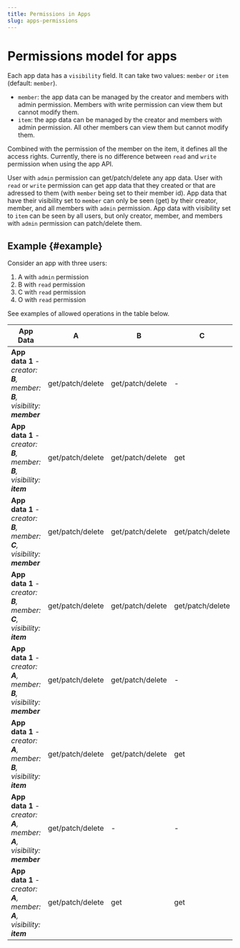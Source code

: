 ```yaml
---
title: Permissions in Apps
slug: apps-permissions
---
```


# Permissions model for apps

Each app data has a `visibility` field. It can take two values: `member` or `item` (default: `member`).
  - `member`: the app data can be managed by the creator and members with admin permission. Members with write permission can view them but cannot modify them.
  - `item`: the app data can be managed by the creator and members with admin permission. All other members can view them but cannot modify them.

Combined with the permission of the member on the item, it defines all the access rights. Currently, there is no difference between `read` and `write` permission when using the app API.

User with `admin` permission can get/patch/delete any app data. User with `read` or `write` permission can get app data that they created or that are adressed to them (with `member` being set to their member id). App data that have their visibility set to `member` can only be seen (get) by their creator, member, and all members with `admin` permission. App data with visibility set to `item` can be seen by all users, but only creator, member, and members with `admin` permission can patch/delete them.

## Example {#example}

Consider an app with three users:

1. A with `admin` permission
2. B with `read` permission
3. C with `read` permission
4. O with `read` permission

See examples of allowed operations in the table below.

| App Data                                                                 | A                | B                | C                | O   |
| ------------------------------------------------------------------------ | ---------------- | ---------------- | ---------------- | --- |
| **App data 1** - _creator: **B**, member: **B**, visibility: **member**_ | get/patch/delete | get/patch/delete | -                | -   |
| **App data 1** - _creator: **B**, member: **B**, visibility: **item**_   | get/patch/delete | get/patch/delete | get              | get |
| **App data 1** - _creator: **B**, member: **C**, visibility: **member**_ | get/patch/delete | get/patch/delete | get/patch/delete | -   |
| **App data 1** - _creator: **B**, member: **C**, visibility: **item**_   | get/patch/delete | get/patch/delete | get/patch/delete | get |
| **App data 1** - _creator: **A**, member: **B**, visibility: **member**_ | get/patch/delete | get/patch/delete | -                | -   |
| **App data 1** - _creator: **A**, member: **B**, visibility: **item**_   | get/patch/delete | get/patch/delete | get              | get |
| **App data 1** - _creator: **A**, member: **A**, visibility: **member**_ | get/patch/delete | -                | -                | -   |
| **App data 1** - _creator: **A**, member: **A**, visibility: **item**_   | get/patch/delete | get              | get              | get |
